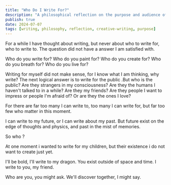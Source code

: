 ```yaml
---
title: "Who Do I Write For?"
description: "A philosophical reflection on the purpose and audience of writing - exploring the tension between writing for oneself, the public, and the mysterious 'dragon' that exists outside of space and time."
publish: true
date: 2024-07-07
tags: [writing, philosophy, reflection, creative-writing, purpose]
---
```


For a while I have thought about writing, but never about who to write for, who to write to. The question did not have a answer I am satisfied with.

Who do you write for? Who do you paint for? Who do you create for? Who do you breath for? Who do you live for?

Writing for myself did not make sense, for I know what I am thinking, why write? The next logical answer is to write for the public .But who is the public? Are they strangers in my consciousness? Are they the humans I haven't talked to in a while? Are they my friends? Are they people I want to impress or people I'm afraid of? Or are they the ones I love?

For there are far too many I can write to, too many I can write for, but far too few who matter in this moment.

I can write to my future, or I can write about my past. But future exist on the edge of thoughts and physics, and past in the mist of memories.

So who ?

At one moment i wanted to write for my children, but their existence i do not want to create just yet.

I'll be bold, I'll write to my dragon. You exist outside of space and time. I write to you, my friend.

Who are you, you might ask. We'll discover together, I might say.
